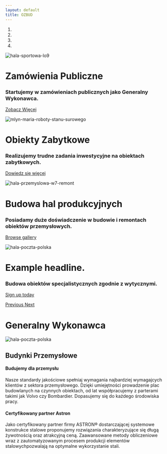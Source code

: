 ```yaml
---
layout: default
title: OZBUD
---
```

<main role="main">
  <div class="container-fluid">
    <div id="myCarousel" class="carousel slide" data-ride="carousel" data-interval="7000">
      <ol class="carousel-indicators">
        <li data-target="#myCarousel" data-slide-to="0" class="active"></li>
        <li data-target="#myCarousel" data-slide-to="1" class=""></li>
        <li data-target="#myCarousel" data-slide-to="2" class=""></li>
        <li data-target="#myCarousel" data-slide-to="3" class=""></li>
      </ol>
      <div class="carousel-inner">
        <div class="carousel-item active">
          <picture>
            <source srcset="assets/img/2000x850/hala-sportowa-lo_ix.jpg" media="(min-width: 1400px)">
            <source srcset="assets/img/1400x800/hala-sportowa-lo_ix.jpg" media="(min-width: 768px)">
            <source srcset="assets/img/1000x800/hala-sportowa-lo_ix.jpg" media="(min-width: 576px)">
            <img class="first-slide img-fluid d-block" src="assets/img/600x800/hala-sportowa-lo_ix.jpg" alt="hala-sportowa-lo9">
          </picture>
          <!---<img class="first-slide img-fluid d-block" src="/assets/img/mmr_1500x630.jpg" alt="First slide">--->
          <div class="container">
            <div class="carousel-caption">
              <div class="text-shadow">
                <h1>Zamówienia Publiczne</h1>
                <h3>Startujemy w zamówieniach publicznych jako Generalny Wykonawca.</h3>
              </div>
              <p><a class="btn btn-lg btn-primary" href="#" role="button">Zobacz Więcej</a></p>
            </div>
          </div>
        </div>
        <div class="carousel-item">
          <picture>
            <source srcset="assets/img/2000x850/mlyn-maria-roboty-stanu-surowego.jpg" media="(min-width: 1400px)">
            <source srcset="assets/img/1400x800/mlyn-maria-roboty-stanu-surowego.jpg" media="(min-width: 768px)">
            <source srcset="assets/img/1000x800/mlyn-maria-roboty-stanu-surowego.jpg" media="(min-width: 576px)">
            <img class="second-slide img-fluid d-block" src="assets/img/600x800/mlyn-maria-roboty-stanu-surowego.jpg" alt="mlyn-maria-roboty-stanu-surowego">
          </picture>
          <div class="container">
            <div class="carousel-caption">
              <div class="text-shadow">
                <h1>Obiekty Zabytkowe</h1>
                <h3>Realizujemy trudne zadania inwestycyjne na obiektach zabytkowych.</h3>
              </div>
              <p><a class="btn btn-lg btn-primary" href="#" role="button">Dowiedz się więcej</a></p>
            </div>
          </div>
        </div>
        <div class="carousel-item">
          <picture>
            <source srcset="assets/img/2000x850/hala-przemyslowa-w7-remont.jpg" media="(min-width: 1400px)">
            <source srcset="assets/img/1400x800/hala-przemyslowa-w7-remont.jpg" media="(min-width: 768px)">
            <source srcset="assets/img/1000x800/hala-przemyslowa-w7-remont.jpg" media="(min-width: 576px)">
            <img class="third-slide img-fluid d-block" src="assets/img/600x800/hala-przemyslowa-w7-remont.jpg" alt="hala-przemyslowa-w7-remont">
          </picture>
          <div class="container">
            <div class="carousel-caption">
              <div class="text-shadow">
                <h1>Budowa hal produkcyjnych</h1>
                <h3>Posiadamy duże doświadczenie w budowie i remontach obiektów przemysłowych.</h3>
              </div>
              <p><a class="btn btn-lg btn-primary" href="#" role="button">Browse gallery</a></p>
            </div>
          </div>
        </div>
        <div class="carousel-item">
          <picture>
            <source srcset="assets/img/2000x850/hala-poczta-polska.jpg" media="(min-width: 1400px)">
            <source srcset="assets/img/1400x800/hala-poczta-polska.jpg" media="(min-width: 768px)">
            <source srcset="assets/img/1000x800/hala-poczta-polska.jpg" media="(min-width: 576px)">
            <img class="fourth-slide img-fluid d-block" src="assets/img/600x800/hala-poczta-polska.jpg" alt="hala-poczta-polska">
          </picture>
          <!---<img class="first-slide img-fluid d-block" src="/assets/img/mmr_1500x630.jpg" alt="First slide">--->
          <div class="container">
            <div class="carousel-caption">
              <div class="text-shadow">
                <h1>Example headline.</h1>
                <h3>Budowa obiektów specjalistycznych zgodnie z wytycznymi.</h3>
              </div>
              <p><a class="btn btn-lg btn-primary" href="#" role="button">Sign up today</a></p>
            </div>
          </div>
        </div>
      </div>
      <a class="carousel-control-prev" href="#myCarousel" role="button" data-slide="prev">
        <!---<span class="carousel-control-prev-icon" aria-hidden="true"></span>--->
        <span class="sr-only">Previous</span>
      </a>
      <a class="carousel-control-next" href="#myCarousel" role="button" data-slide="next">
        <!---<span class="carousel-control-next-icon" aria-hidden="true"></span>--->
        <span class="sr-only">Next</span>
      </a>
    </div>
    <div class="container text-dark text-center">
    <h1>Generalny Wykonawca</h1>
    </div>
    <div class="container-fluid text-dark">
      <div class="row">
        <div class="col-md p.0">
          <picture>
            <source srcset="assets/img/1000x400/hala-poczta-polska.jpg" media="(min-width: 1650px)">
            <source srcset="assets/img/1000x800/hala-poczta-polska.jpg" media="(min-width: 1000px)">
            <source srcset="assets/img/1000x800/hala-poczta-polska.jpg" media="(min-width: 700px)">
            <img class="img-fluid d-block" src="assets/img/600x800/hala-poczta-polska.jpg" alt="hala-poczta-polska">
          </picture>
        </div>
        <div class="col-md text-center">
          <h2>Budynki Przemysłowe</h2>
          <div class="row">
            <div class="col-sm">
            <h4>Budujemy dla przemysłu</h4>
            <p>Nasze standardy jakościowe spełniaj wymagania najbardziej wymagajcych klientów z sektora przemysłowego. Dzięki umiejętności prowadzenie plac budowlanych na czynnych obiektach, od lat współpracujemy z parterami takimi jak Volvo czy Bombardier. Dopasujemy się do każdego środowiska pracy.</p>
            </div>
            <div class="col-sm">
            <h4>Certyfikowany partner Astron</h4>
            <p>Jako certyfikowany partner firmy ASTRON® dostarczającej systemowe konstrukce stalowe proponujemy rozwiązania charakteryzujące się długą żywotnością oraz atrakcyjną ceną. Zaawansowane metody obliczeniowe wraz z zautomatyzowanym procesem produkcji elementów stalowychpozwalają na optymalne wykorzystanie stali.</p>
            </div>
          </div>
        </div>
      </div>
    </div>
  </div>
</main>